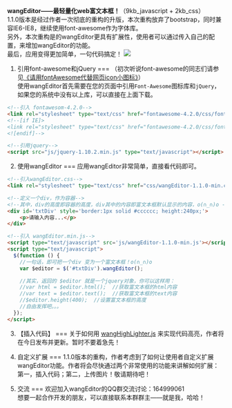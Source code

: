 <b>wangEditor——最轻量化web富文本框！</b>（9kb_javascript + 2kb_css）<br/>
1.1.0版本是经过作者一次彻底的重构的升版，本次重构放弃了bootstrap，同时兼容IE6-IE8，继续使用font-awesome作为字体库。<br />
另外，本次重构是的wangEditor更具有扩展性，使用者可以通过传入自己的配置，来增加wangEditor的功能。<br/>
最后，应用变得更加简单，一句代码搞定！
![](http://images.cnitblog.com/blog/138012/201412/142206280875973.png)  

1. 引用font-awesome和jQuery
===
（初次听说font-awesome的同志们请参见[《请用fontAwesome代替网页icon小图标》](http://www.cnblogs.com/wangfupeng1988/p/4129500.html)）<br />
使用wangEditor首先需要在您的页面中引用`Font-Awesome`图标库和`jQuery`，
如果您的系统中没有以上库，可以直接在上面下载。
```html
<!--引入 fontawesom-4.2.0-->
<link rel="stylesheet" type="text/css" href="fontawesome-4.2.0/css/font-awesome.min.css">
<!--[if IE]>
<link rel="stylesheet" type="text/css" href="fontawesome-4.2.0/css/font-awesome-ie7.min.css">
<![endif]-->

<!--引用jquery-->
<script src="js/jquery-1.10.2.min.js" type="text/javascript"></script>
```

2. 使用wangEditor
===
应用wangEditor非常简单，直接看代码即可。<br/>
```html
<!--引入wangEditor.css-->
<link rel="stylesheet" type="text/css" href="css/wangEditor-1.1.0-min.css">

<!--定义一个div，作为容器-->
<!--其中，div的高度即容器的高度，div其中的内容即富文本框默认显示的内容，o(∩_∩)o -->
<div id='txtDiv' style='border:1px solid #cccccc; height:240px;'>
    <p>请输入内容...</p>
</div>

<!--引入 wangEditor.min.js-->
<script type="text/javascript" src='js/wangEditor-1.1.0-min.js'></script>
<script type="text/javascript">
  $(function () {
    //一句话，即可把一个div 变为一个富文本框！o(∩_∩)o 
    var $editor = $('#txtDiv').wangEditor();

    //其实，返回的 $editor 就是一个jquery对象，你可以这样用：
    //var html = $editor.html();  //获取富文本框的html内容
    //var text = $editor.text();  //获取富文本框的text内容
    //$editor.height(400);  //设置富文本框的高度
    //自由发挥吧。。。 
  });
</script>
```

3. 【插入代码】
===
关于如何用 [wangHighLighter.js](https://github.com/wangfupeng1988/wangHighLighter) 来实现代码高亮，作者将在今日发布并更新。暂时不要着急先！

4. 自定义扩展
===
1.1.0版本的重构，作者考虑到了如何让使用者自定义扩展wangEditor功能。作者将会尽快通过两个非常使用的功能来讲解如何扩展：第一，插入代码；第二，上传图片！敬请期待吧！

4. 交流
===
欢迎加入wangEditor的QQ群交流讨论：164999061<br/>
想要一起合作开发的朋友，可以直接联系本群群主——就是我，哈哈！
